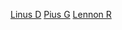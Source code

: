 [Linus D](https://github.com/Steinschnueffler/)
[Pius G](https://github.com/?/)
[Lennon R](https://github.com/?/)
